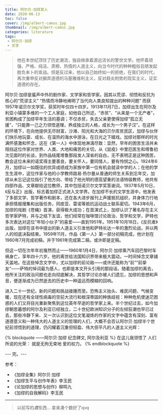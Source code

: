 ```yaml
---
title: 阿尔贝·加缪其人
date: 2020-06-13
toc: false
cover: /img/albert-camus.jpg
thumbnail: /img/albert-camus.jpg
categories: literature
tags: 
 - 阿尔贝·加缪
 - 文学
---
```


> 他在本世纪顶住了历史潮流，独自继承着源远流长的警世文学。他怀着顽强、严格、纯洁、肃穆、热情的人道主义，向当今时代的种种粗俗丑陋发起胜负未卜的宣战。但是反过来，他以自己始终如一的拒绝，在我们的时代，再次重申反对摒弃道德的马基雅维利主义，反对趋炎附势的现实主义，证实道德的存在。

<!-- more -->

阿尔贝·加缪是蜚声中外的剧作家、文学家和哲学家。因其以荒谬、彻悟和反抗为核心的“荒谬主义” “热情而冷静地阐明了当代向人类良知提出的种种问题” 而获1957年诺贝尔文学奖，获奖时年仅四十四岁。1913年11月7日，加缪出生在阿尔及利亚小镇蒙多维的一个工人家庭，如他自己所述，“赤贫”、“从来是一个无产者”，贫困构成了加缪早年生活的基调；不仅赤贫，失去父亲更使得加缪“孤立无援”，“只能靠一己之力领悟道理，养成独立的人格，成长为一个男子汉”。在这样的环境下，在向他提供无尽财富，沙滩、阳光和大海的贝尔库贫民区，加缪与伙伴们快乐地玩耍、成长、在温热的海水中游泳，在日光之下嬉戏。加缪对那样的时光满怀感激和怀念，这在《第一人》中体现地淋漓尽致：显然，早年的困苦生活并未阻挡这位作家对世界、人类、大地和痛苦的关切，从《鼠疫》中里厄医生和塔鲁初次见面时的长谈，到作品结尾塔鲁那段发人深省的自白，无不表明正是这种困苦，教会这位未来的诺奖得主要善良，要关怀人，要同情人，要有怜悯之心。1924年6月，加缪以一如既往的优异成绩成为家族中第一位有机会就读中学的人；在他的学生生涯中，这位作家与他的小学教师路易·热尔曼从普通的师生关系到忘年交，加缪从未忘记这位指引了他方向、带给了他光明的德高望重的法语特级教师，他共有四部作品、文章献给这位教师，其中包括诺贝尔文学奖答谢词。1937年5月10日，《反与正》出版，标志着加缪正式进入文学界。在加缪不长的文学生涯中，他发表了多部文学、哲学著作和剧本，还在各大进步报刊上声援抵抗组织，并身体力行地承担情报搜集和出版任务，同皮亚、雷诺等抵抗运动战士联系密切。1943年6月，加缪的戏剧《苍蝇》首演，获得极大成功；在首演式上，加缪认识了著名存在主义哲学家萨特，并与之结下友谊，他们经常在咖啡馆讨论政治、哲学和文学，萨特也多次表达对这位“年轻小伙子”的喜爱——直到1951年。1951年10月18日，《反抗者》出版，加缪在该书中提出的新人道主义引发他和萨特长达一年的激烈论战，并以两人的彻底决裂结束。1959年11月，作品《第一人》第一部分初稿完成，他计划在1960年7月完成初稿，并于1961年完成第二稿，或许即是定稿。

但这一切在次年年初戛然而止——1960年1月4日，阿尔贝·加缪乘汽车回巴黎时车祸身亡，享年四十六岁。他的离世给法国知识界带来极大震动，一时间悼念文章铺天盖地。在这些悼念文字中，尤以加缪的前论敌——或许还能称为“前”“前挚友”——萨特的悼词最为感人，也即是本文开头引用的那段话。随着加缪的离去，他所关注的政治问题也走向彻底解决，其哲学讨论亦被人们遗忘，加缪的思想和声音，便逐渐成为已然逝去的历史中一种遥远而模糊的回响。

进入二十一世纪，新的问题和挑战接踵而至。恐怖主义抬头、难民问题、气候变暖，现在还有全球性病毒的空前大流行和根深蒂固的种族歧视：种种危机使迷茫困惑的人们又将目光重新聚焦到这位英年早逝的哲学家上来。半个世纪过去，如今加缪朝思暮想的阿尔及利亚已经独立，二十世纪欧洲知识分子的左倾狂潮也早已过去，那些冷静下来、又一次认识到这位文笔凝炼的作家的文字中蕴含有深刻、富有道德意义和一种伟大的人道主义的哲理的人们，大概不会否认阿尔贝·加缪半个世纪前领悟到的道理，仍闪耀着沉重但轻盈、伟大但平凡的人道主义光辉：

{% blockquote ——阿尔贝·加缪 纪念碑文,  阿尔及利亚 %}
在这儿我领悟了
人们所说的光荣：
就是无拘无束地
爱的权力。
{% endblockquote %}

--- 完。---

参考：

- 《加缪全集》阿尔贝·加缪
- 《加缪生平与创作年表》李玉民
- 《论加缪的思想与创作》柳鸣九
- 《加缪的自我解码》李玉民

---

> 以前写的*蠢*东西… 拿来凑个数好了qvq